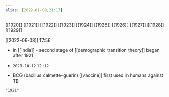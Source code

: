 ```yaml
---
alias: [2022-01-09,21:17]
---
```

[[1920]] [[1921]] [[1922]] [[1923]] [[1924]] [[1925]] [[1926]] [[1927]] [[1928]] [[1929]]

[[2022-06-08]] 17:56
- in [[india]] - second stage of [[demographic transition theory]] began after 1921

- `2021-10-12` `12:12`
- BCG (bacillus calmette-guerin) [[vaccine]] first used in humans against TB
```query
"1921"
```
